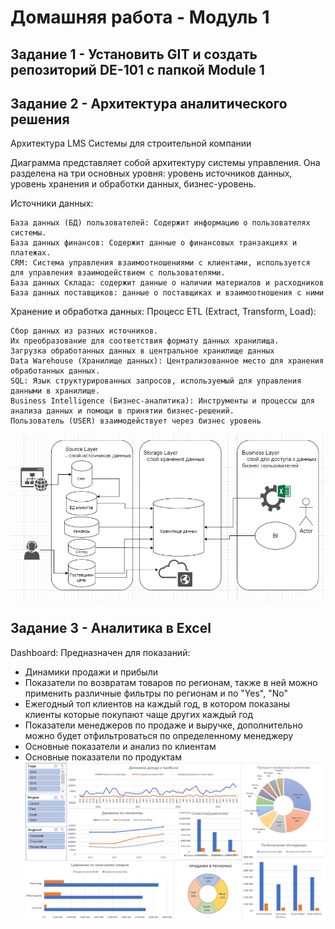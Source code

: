 # Домашняя работа - Модуль 1
## Задание 1 - Установить GIT и создать репозиторий DE-101 с папкой Module 1
## Задание 2 - Архитектура аналитического решения
Архитектура LMS Системы для строительной компании

Диаграмма представляет собой архитектуру системы управления. Она разделена на три основных уровня: уровень источников данных, уровень хранения и обработки данных, бизнес-уровень.

Источники данных:

    База данных (БД) пользователей: Содержит информацию о пользователях системы.
    База данных финансов: Содержит данные о финансовых транзакциях и платежах.
    CRM: Система управления взаимоотношениями с клиентами, используется для управления взаимодействием с пользователями.
    База данных Склада: содержит данные о наличии материалов и расходников
    База данных поставщиков: данные о поставщиках и взаимоотношения с ними
    
Хранение и обработка данных:
Процесс ETL (Extract, Transform, Load):

    Сбор данных из разных источников.
    Их преобразование для соответствия формату данных хранилища.
    Загрузка обработанных данных в центральное хранилище данных
    Data Warehouse (Хранилище данных): Централизованное место для хранения обработанных данных.
    SQL: Язык структурированных запросов, используемый для управления данными в хранилище.
    Business Intelligence (Бизнес-аналитика): Инструменты и процессы для анализа данных и помощи в принятии бизнес-решений.
    Пользователь (USER) взаимодействует через бизнес уровень

![LMS System](https://github.com/lenneverova/hello-world/blob/main/DE-101/Module1/Pictures/LMS.png)

## Задание 3 - Аналитика в Excel

  Dashboard:
Предназначен для показаний:
  -  Динамики продажи и прибыли
  -  Показатели по возвратам товаров по регионам, также в ней можно применить различные фильтры по регионам и по "Yes", "No"
  -  Ежегодный топ клиентов на каждый год, в котором показаны клиенты которые покупают чаще других каждый год
  -  Показатели менеджеров по продаже и выручке, дополнительно можно будет отфильтроваться по определенному менеджеру
  -  Основные показатели и анализ по клиентам
  -  Основные показатели по продуктам
![Dashboard](https://github.com/lenneverova/hello-world/blob/main/DE-101/Module1/Pictures/Dashboard.png)

